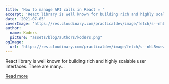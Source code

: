 ```yaml
---
title: 'How to manage API calls in React ⚛️ '
excerpt: 'React library is well known for building rich and highly scalable user interfaces. There are many...'
date: '2021-07-05'
coverImage: 'https://res.cloudinary.com/practicaldev/image/fetch/s--nhLRvwew--/c_imagga_scale,f_auto,fl_progressive,h_420,q_auto,w_1000/https://dev-to-uploads.s3.amazonaws.com/uploads/articles/qz2il9o39etnatd0p5i0.png'
author:
  name: Koders
  picture: "assets/blog/authors/koders.png"
ogImage:
  url: 'https://res.cloudinary.com/practicaldev/image/fetch/s--nhLRvwew--/c_imagga_scale,f_auto,fl_progressive,h_420,q_auto,w_1000/https://dev-to-uploads.s3.amazonaws.com/uploads/articles/qz2il9o39etnatd0p5i0.png'
---
```


React library is well known for building rich and highly scalable user interfaces. There are many...

[Read more](https://dev.to/adyasha8105/how-to-manage-api-calls-in-react-11a8)

